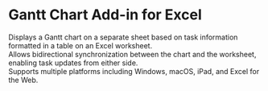 # Gantt Chart Add-in for Excel
Displays a Gantt chart on a separate sheet based on task information formatted in a table on an Excel worksheet.  
Allows bidirectional synchronization between the chart and the worksheet, enabling task updates from either side.  
Supports multiple platforms including Windows, macOS, iPad, and Excel for the Web.
